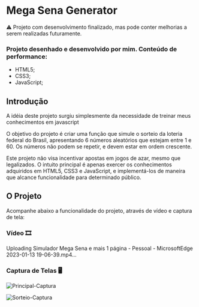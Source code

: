 <h1>Mega Sena Generator</h1>

⚠️ Projeto com desenvolvimento finalizado, mas pode conter melhorias a serem realizadas futuramente.

### Projeto desenhado e desenvolvido por mim. Conteúdo de performance:

+ HTML5;
+ CSS3;
+ JavaScript;


<h2>Introdução</h2>

<p> A idéia deste projeto surgiu simplesmente da necessidade de treinar meus conhecimentos em javascript</p>
<p> O objetivo do projeto é criar uma função que simule o sorteio da loteria federal do Brasil, apresentando 6 números
aleatórios que estejam entre 1 e 60. Os números não podem se repetir, e devem estar em ordem crescente.</p>
<p> Este projeto não visa incentivar apostas em jogos de azar, mesmo que legalizados. O intuito principal é apenas
exercer os conhecimentos adquiridos em HTML5, CSS3 e JavaScript, e implementá-los de maneira que alcance funcionalidade para 
determinado público.</p>

<h2>O Projeto</h2>

<p>Acompanhe abaixo a funcionalidade do projeto, através de vídeo e captura de tela:</p>

### Vídeo 🎞️
Uploading Simulador Mega Sena e mais 1 página - Pessoal - Microsoft​ Edge 2023-01-13 19-06-39.mp4…

### Captura de Telas 🖥️
![Principal-Captura](https://user-images.githubusercontent.com/119018022/212433045-3faf8d48-966c-45fb-84ee-41ab575278bc.jpeg)

![Sorteio-Captura](https://user-images.githubusercontent.com/119018022/212433103-2530cc51-756b-41b9-823f-5bc18716b511.jpeg)


